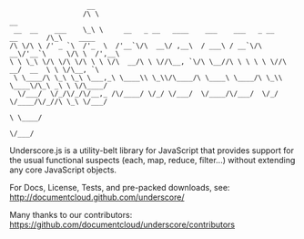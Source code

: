                        __                                                         
                      /\ \                                                         __           
     __  __    ___    \_\ \     __   _ __   ____    ___    ___   _ __    __       /\_\    ____  
    /\ \/\ \ /' _ `\  /'_  \  /'__`\/\  __\/ ,__\  / ___\ / __`\/\  __\/'__`\     \/\ \  /',__\ 
    \ \ \_\ \/\ \/\ \/\ \ \ \/\  __/\ \ \//\__, `\/\ \__//\ \ \ \ \ \//\  __/  __  \ \ \/\__, `\
     \ \____/\ \_\ \_\ \___,_\ \____\\ \_\\/\____/\ \____\ \____/\ \_\\ \____\/\_\ _\ \ \/\____/
      \/___/  \/_/\/_/\/__,_ /\/____/ \/_/ \/___/  \/____/\/___/  \/_/ \/____/\/_//\ \_\ \/___/ 
                                                                                  \ \____/      
                                                                                   \/___/
                                                                               
Underscore.js is a utility-belt library for JavaScript that provides 
support for the usual functional suspects (each, map, reduce, filter...) 
without extending any core JavaScript objects.

For Docs, License, Tests, and pre-packed downloads, see:
http://documentcloud.github.com/underscore/

Many thanks to our contributors:
https://github.com/documentcloud/underscore/contributors
